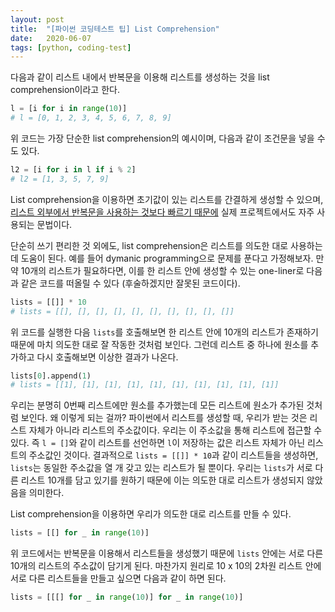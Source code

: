 ```yaml
---
layout: post
title:  "[파이썬 코딩테스트 팁] List Comprehension"
date:   2020-06-07
tags: [python, coding-test]
---
```

다음과 같이 리스트 내에서 반복문을 이용해 리스트를 생성하는 것을 list comprehension이라고 한다.
```python
l = [i for i in range(10)]
# l = [0, 1, 2, 3, 4, 5, 6, 7, 8, 9]
```
위 코드는 가장 단순한 list comprehension의 예시이며, 다음과 같이 조건문을 넣을 수도 있다.
```python
l2 = [i for i in l if i % 2]
# l2 = [1, 3, 5, 7, 9]
```
List comprehension을 이용하면 초기값이 있는 리스트를 간결하게 생성할 수 있으며, [리스트 외부에서 반복문을 사용하는 것보다 빠르기 때문에](https://stackoverflow.com/questions/16907109/python-list-comprehension-vs-for/16907417) 실제 프로젝트에서도 자주 사용되는 문법이다.

단순히 쓰기 편리한 것 외에도, list comprehension은 리스트를 의도한 대로 사용하는 데 도움이 된다. 예를 들어 dymanic programming으로 문제를 푼다고 가정해보자. 만약 10개의 리스트가 필요하다면, 이를 한 리스트 안에 생성할 수 있는 one-liner로 다음과 같은 코드를 떠올릴 수 있다 (후술하겠지만 잘못된 코드이다).
```python
lists = [[]] * 10
# lists = [[], [], [], [], [], [], [], [], [], []]
```
위 코드를 실행한 다음 `lists`를 호출해보면 한 리스트 안에 10개의 리스트가 존재하기 때문에 마치 의도한 대로 잘 작동한 것처럼 보인다. 그런데 리스트 중 하나에 원소를 추가하고 다시 호출해보면 이상한 결과가 나온다.
```python
lists[0].append(1)
# lists = [[1], [1], [1], [1], [1], [1], [1], [1], [1], [1]]
```
우리는 분명히 0번째 리스트에만 원소를 추가했는데 모든 리스트에 원소가 추가된 것처럼 보인다. 왜 이렇게 되는 걸까? 파이썬에서 리스트를 생성할 때, 우리가 받는 것은 리스트 자체가 아니라 리스트의 주소값이다. 우리는 이 주소값을 통해 리스트에 접근할 수 있다. 즉 `l = []`와 같이 리스트를 선언하면 `l`이 저장하는 값은 리스트 자체가 아닌 리스트의 주소값인 것이다. 결과적으로 `lists = [[]] * 10`과 같이 리스트들을 생성하면, `lists`는 동일한 주소값을 열 개 갖고 있는 리스트가 될 뿐이다. 우리는 `lists`가 서로 다른 리스트 10개를 담고 있기를 원하기 때문에 이는 의도한 대로 리스트가 생성되지 않았음을 의미한다.

List comprehension을 이용하면 우리가 의도한 대로 리스트를 만들 수 있다.
```python
lists = [[] for _ in range(10)]
```
위 코드에서는 반복문을 이용해서 리스트들을 생성했기 때문에 `lists` 안에는 서로 다른 10개의 리스트의 주소값이 담기게 된다. 마찬가지 원리로 10 x 10의 2차원 리스트 안에 서로 다른 리스트들을 만들고 싶으면 다음과 같이 하면 된다.
```python
lists = [[[] for _ in range(10)] for _ in range(10)]
```